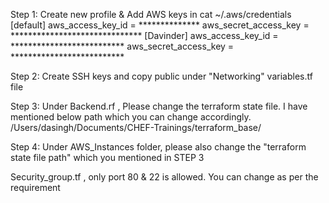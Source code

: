 Step 1: 
Create new profile & Add AWS keys in cat ~/.aws/credentials 
[default]
aws_access_key_id = **************
aws_secret_access_key = ******************************
[Davinder]
aws_access_key_id = **************************
aws_secret_access_key = **************************

Step 2: 
Create SSH keys and copy public under "Networking" variables.tf file

Step 3:
Under Backend.rf , Please change the terraform state file. I have mentioned below path which you can change accordingly.
/Users/dasingh/Documents/CHEF-Trainings/terraform_base/

Step 4:
Under AWS_Instances folder, please also change the "terraform state file path" which you mentioned in STEP 3




Security_group.tf , only port 80 & 22 is allowed. You can change as per the requirement